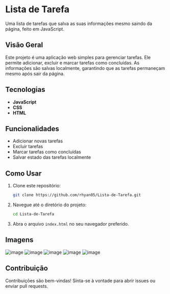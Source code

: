 # Lista de Tarefa

Uma lista de tarefas que salva as suas informações mesmo saindo da página, feito em JavaScript.

## Visão Geral

Este projeto é uma aplicação web simples para gerenciar tarefas. Ele permite adicionar, excluir e marcar tarefas como concluídas. As informações são salvas localmente, garantindo que as tarefas permaneçam mesmo após sair da página.

## Tecnologias

- **JavaScript**
- **CSS**
- **HTML**

## Funcionalidades

- Adicionar novas tarefas
- Excluir tarefas
- Marcar tarefas como concluídas
- Salvar estado das tarefas localmente

## Como Usar

1. Clone este repositório:
    ```bash
    git clone https://github.com/rhyan05/Lista-de-Tarefa.git
    ```

2. Navegue até o diretório do projeto:
    ```bash
    cd Lista-de-Tarefa
    ```

3. Abra o arquivo `index.html` no seu navegador preferido.

## Imagens
![image](https://github.com/user-attachments/assets/cbaee8e2-0c47-4852-8d0e-0a0b10a2c21e)
![image](https://github.com/user-attachments/assets/5112f4e2-af04-4365-9a76-f69659fb0dfe)
![image](https://github.com/user-attachments/assets/5ae48381-4c7e-464a-8452-26f11f657849)
![image](https://github.com/user-attachments/assets/0f2483a3-8548-4de6-8b21-0f4fd1ba54ff)
![image](https://github.com/user-attachments/assets/172c8755-7246-4f2f-b9b2-7a72d162af30)




## Contribuição
Contribuições são bem-vindas! Sinta-se à vontade para abrir issues ou enviar pull requests.

